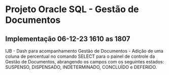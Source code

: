 # Projeto Oracle SQL - Gestão de Documentos

## Implementação 06-12-23 1610 as 1807
IJB - Dash para acompanhamento Gestão de Documentos - Adição de uma coluna de percentual no comando SELECT para o painel de controle da Gestão de Documentos, abrangendo os campos com os seguintes estados: SUSPENSO, DISPENSADO, INDETERMINADO, CONCLUÍDO e DEFERIDO.

